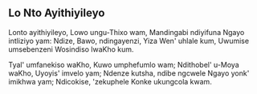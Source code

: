 ## Lo Nto Ayithiyileyo

Lonto ayithiyileyo, Lowo ungu-Thixo wam,
Mandingabi ndiyifuna Ngayo intliziyo yam:
Ndize, Bawo, ndingayenzi, Yiza Wen' uhlale kum,
Uwumise umsebenzeni Wosindiso lwaKho kum.

Tyal' umfanekiso waKho, Kuwo umphefumlo wam;
Ndithobel' u-Moya waKho, Uyoyis' imvelo yam;
Ndenze kutsha, ndibe ngcwele Ngayo yonk' imikhwa yam;
Ndicokise, 'zekuphele Konke ukungcola kwam.


